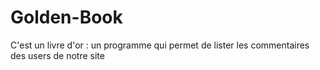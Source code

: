 # Golden-Book
C'est un livre d'or : un programme qui permet de lister les commentaires des users de notre site
